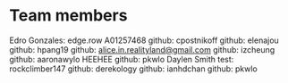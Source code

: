 # Team members

Edro Gonzales: edge.row A01257468
github: cpostnikoff
github: elenajou
github: hpang19
github: alice.in.realityland@gmail.com
github: izcheung
github: aaronawylo HEEHEE
github: pkwlo
Daylen Smith test: rockclimber147
github: derekology
github: ianhdchan
github: pkwlo
